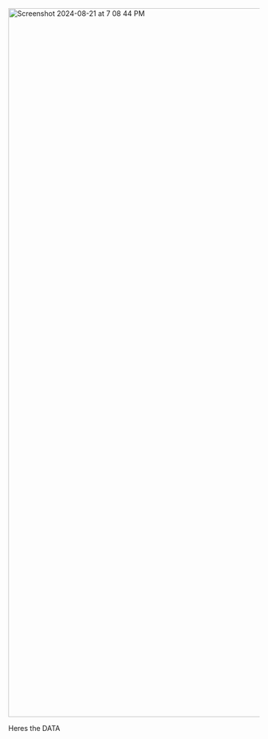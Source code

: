 <img width="1421" alt="Screenshot 2024-08-21 at 7 08 44 PM" src="https://github.com/user-attachments/assets/4c1ddd9d-a8c1-44fe-aebe-b264b67e11dd">

Heres the DATA

